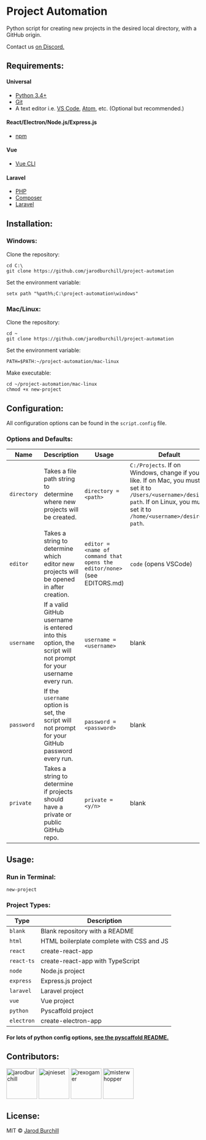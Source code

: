 # Project Automation

Python script for creating new projects in the desired local directory, with a GitHub origin.

Contact us [on Discord.](https://discord.gg/eqWstJu)

## Requirements:

#### Universal

- [Python 3.4+](https://www.python.org/downloads/)
- [Git](https://git-scm.com/downloads)
- A text editor i.e. [VS Code](https://code.visualstudio.com/), [Atom](https://atom.io/), etc. (Optional but recommended.)

#### React/Electron/Node.js/Express.js

- [npm](https://nodejs.org/)

#### Vue

- [Vue CLI](https://cli.vuejs.org/guide/installation.html)

#### Laravel

- [PHP](https://www.php.net/manual/en/install.php)
- [Composer](https://getcomposer.org/)
- [Laravel](https://laravel.com/docs/5.8/installation)

## Installation:

### Windows:

Clone the repository:

```
cd C:\
git clone https://github.com/jarodburchill/project-automation
```

Set the environment variable:

```
setx path "%path%;C:\project-automation\windows"
```

### Mac/Linux:

Clone the repository:

```
cd ~
git clone https://github.com/jarodburchill/project-automation
```

Set the environment variable:

```
PATH=$PATH:~/project-automation/mac-linux
```

Make executable:

```
cd ~/project-automation/mac-linux
chmod +x new-project
```

## Configuration:

All configuration options can be found in the `script.config` file.

### Options and Defaults:
| Name         | Description           | Usage                | Default           | 
| ------------- | --------------------- | -------------------- | ----------------- |
| `directory` | Takes a file path string to determine where new projects will be created. | `directory = <path>` | `C:/Projects`. If on Windows, change if you like. If on Mac, you must set it to `/Users/<username>/desired path`. If on Linux, you must set it to `/home/<username>/desired path`. |
| `editor` | Takes a string to determine which editor new projects will be opened in after creation. | `editor = <name of command that opens the editor/none>` (see EDITORS.md) | `code` (opens VSCode) |
| `username` | If a valid GitHub username is entered into this option, the script will not prompt for your username every run. | `username = <username>` | blank |
| `password` | If the `username` option is set, the script will not prompt for your GitHub password every run. | `password = <password>` | blank |
| `private` | Takes a string to determine if projects should have a private or public GitHub repo. | `private = <y/n>` | blank |

## Usage:

### Run in Terminal:

```
new-project
```

### Project Types:

| Type          | Description           |
| ------------- | --------------------- |
| `blank` | Blank repository with a README |
| `html` | HTML boilerplate complete with CSS and JS |
| `react` | create-react-app |
| `react-ts` | create-react-app with TypeScript |
| `node` | Node.js project |
| `express` | Express.js project |
| `laravel` | Laravel project |
| `vue` | Vue project |
| `python` | Pyscaffold project |
| `electron` | create-electron-app |

#### For lots of python config options, [see the pyscaffold README.](https://github.com/pyscaffold/pyscaffold#configuration--packaging)

## Contributors:

<a href="https://github.com/jarodburchill"><img src="https://avatars.githubusercontent.com/u/37840393?v=3" title="jarodburchill" width="80" height="80"></a>
<a href="https://github.com/ajnieset"><img src="https://avatars.githubusercontent.com/u/40476295?v=3" title="ajnieset" width="80" height="80"></a>
<a href="https://github.com/rexogamer"><img src="https://avatars.githubusercontent.com/u/42586271?v=3" title="rexogamer" width="80" height="80"></a>
<a href="https://github.com/misterwhopper"><img src="https://avatars.githubusercontent.com/u/25962309?v=3" title="misterwhopper" width="80" height="80"></a>

## License:

MIT © [Jarod Burchill](http://burchilldevelopment.com)
